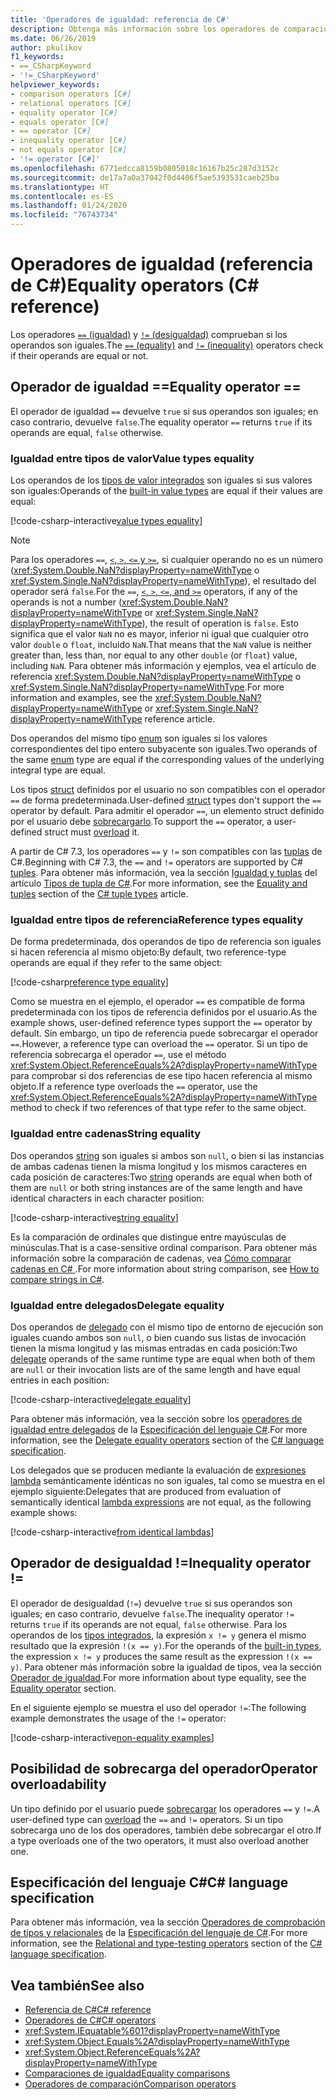 ```yaml
---
title: 'Operadores de igualdad: referencia de C#'
description: Obtenga más información sobre los operadores de comparación de igualdad de C# y el tipo de igualdad de C#.
ms.date: 06/26/2019
author: pkulikov
f1_keywords:
- ==_CSharpKeyword
- '!=_CSharpKeyword'
helpviewer_keywords:
- comparison operators [C#]
- relational operators [C#]
- equality operator [C#]
- equals operator [C#]
- == operator [C#]
- inequality operator [C#]
- not equals operator [C#]
- '!= operator [C#]'
ms.openlocfilehash: 6771edcca8159b0805018c16167b25c287d3152c
ms.sourcegitcommit: de17a7a0a37042f0d4406f5ae5393531caeb25ba
ms.translationtype: HT
ms.contentlocale: es-ES
ms.lasthandoff: 01/24/2020
ms.locfileid: "76743734"
---
```

# <a name="equality-operators-c-reference"></a><span data-ttu-id="ae06c-103">Operadores de igualdad (referencia de C#)</span><span class="sxs-lookup"><span data-stu-id="ae06c-103">Equality operators (C# reference)</span></span>

<span data-ttu-id="ae06c-104">Los operadores [`==` (igualdad)](#equality-operator-) y [`!=` (desigualdad)](#inequality-operator-) comprueban si los operandos son iguales.</span><span class="sxs-lookup"><span data-stu-id="ae06c-104">The [`==` (equality)](#equality-operator-) and [`!=` (inequality)](#inequality-operator-) operators check if their operands are equal or not.</span></span>

## <a name="equality-operator-"></a><span data-ttu-id="ae06c-105">Operador de igualdad ==</span><span class="sxs-lookup"><span data-stu-id="ae06c-105">Equality operator ==</span></span>

<span data-ttu-id="ae06c-106">El operador de igualdad `==` devuelve `true` si sus operandos son iguales; en caso contrario, devuelve `false`.</span><span class="sxs-lookup"><span data-stu-id="ae06c-106">The equality operator `==` returns `true` if its operands are equal, `false` otherwise.</span></span>

### <a name="value-types-equality"></a><span data-ttu-id="ae06c-107">Igualdad entre tipos de valor</span><span class="sxs-lookup"><span data-stu-id="ae06c-107">Value types equality</span></span>

<span data-ttu-id="ae06c-108">Los operandos de los [tipos de valor integrados](../builtin-types/value-types.md#built-in-value-types) son iguales si sus valores son iguales:</span><span class="sxs-lookup"><span data-stu-id="ae06c-108">Operands of the [built-in value types](../builtin-types/value-types.md#built-in-value-types) are equal if their values are equal:</span></span>

[!code-csharp-interactive[value types equality](~/samples/csharp/language-reference/operators/EqualityOperators.cs#ValueTypesEquality)]

> [!NOTE]
> <span data-ttu-id="ae06c-109">Para los operadores `==`, [`<`, `>`, `<=` y `>=`](comparison-operators.md), si cualquier operando no es un número (<xref:System.Double.NaN?displayProperty=nameWithType> o <xref:System.Single.NaN?displayProperty=nameWithType>), el resultado del operador será `false`.</span><span class="sxs-lookup"><span data-stu-id="ae06c-109">For the `==`, [`<`, `>`, `<=`, and `>=`](comparison-operators.md) operators, if any of the operands is not a number (<xref:System.Double.NaN?displayProperty=nameWithType> or <xref:System.Single.NaN?displayProperty=nameWithType>), the result of operation is `false`.</span></span> <span data-ttu-id="ae06c-110">Esto significa que el valor `NaN` no es mayor, inferior ni igual que cualquier otro valor `double` o `float`, incluido `NaN`.</span><span class="sxs-lookup"><span data-stu-id="ae06c-110">That means that the `NaN` value is neither greater than, less than, nor equal to any other `double` (or `float`) value, including `NaN`.</span></span> <span data-ttu-id="ae06c-111">Para obtener más información y ejemplos, vea el artículo de referencia <xref:System.Double.NaN?displayProperty=nameWithType> o <xref:System.Single.NaN?displayProperty=nameWithType>.</span><span class="sxs-lookup"><span data-stu-id="ae06c-111">For more information and examples, see the <xref:System.Double.NaN?displayProperty=nameWithType> or <xref:System.Single.NaN?displayProperty=nameWithType> reference article.</span></span>

<span data-ttu-id="ae06c-112">Dos operandos del mismo tipo [enum](../builtin-types/enum.md) son iguales si los valores correspondientes del tipo entero subyacente son iguales.</span><span class="sxs-lookup"><span data-stu-id="ae06c-112">Two operands of the same [enum](../builtin-types/enum.md) type are equal if the corresponding values of the underlying integral type are equal.</span></span>

<span data-ttu-id="ae06c-113">Los tipos [struct](../keywords/struct.md) definidos por el usuario no son compatibles con el operador `==` de forma predeterminada.</span><span class="sxs-lookup"><span data-stu-id="ae06c-113">User-defined [struct](../keywords/struct.md) types don't support the `==` operator by default.</span></span> <span data-ttu-id="ae06c-114">Para admitir el operador `==`, un elemento struct definido por el usuario debe [sobrecargarlo](operator-overloading.md).</span><span class="sxs-lookup"><span data-stu-id="ae06c-114">To support the `==` operator, a user-defined struct must [overload](operator-overloading.md) it.</span></span>

<span data-ttu-id="ae06c-115">A partir de C# 7.3, los operadores `==` y `!=` son compatibles con las [tuplas](../../tuples.md) de C#.</span><span class="sxs-lookup"><span data-stu-id="ae06c-115">Beginning with C# 7.3, the `==` and `!=` operators are supported by C# [tuples](../../tuples.md).</span></span> <span data-ttu-id="ae06c-116">Para obtener más información, vea la sección [Igualdad y tuplas](../../tuples.md#equality-and-tuples) del artículo [Tipos de tupla de C#](../../tuples.md).</span><span class="sxs-lookup"><span data-stu-id="ae06c-116">For more information, see the [Equality and tuples](../../tuples.md#equality-and-tuples) section of the [C# tuple types](../../tuples.md) article.</span></span>

### <a name="reference-types-equality"></a><span data-ttu-id="ae06c-117">Igualdad entre tipos de referencia</span><span class="sxs-lookup"><span data-stu-id="ae06c-117">Reference types equality</span></span>

<span data-ttu-id="ae06c-118">De forma predeterminada, dos operandos de tipo de referencia son iguales si hacen referencia al mismo objeto:</span><span class="sxs-lookup"><span data-stu-id="ae06c-118">By default, two reference-type operands are equal if they refer to the same object:</span></span>

[!code-csharp[reference type equality](~/samples/csharp/language-reference/operators/EqualityOperators.cs#ReferenceTypesEquality)]

<span data-ttu-id="ae06c-119">Como se muestra en el ejemplo, el operador `==` es compatible de forma predeterminada con los tipos de referencia definidos por el usuario.</span><span class="sxs-lookup"><span data-stu-id="ae06c-119">As the example shows, user-defined reference types support the `==` operator by default.</span></span> <span data-ttu-id="ae06c-120">Sin embargo, un tipo de referencia puede sobrecargar el operador `==`.</span><span class="sxs-lookup"><span data-stu-id="ae06c-120">However, a reference type can overload the `==` operator.</span></span> <span data-ttu-id="ae06c-121">Si un tipo de referencia sobrecarga el operador `==`, use el método <xref:System.Object.ReferenceEquals%2A?displayProperty=nameWithType> para comprobar si dos referencias de ese tipo hacen referencia al mismo objeto.</span><span class="sxs-lookup"><span data-stu-id="ae06c-121">If a reference type overloads the `==` operator, use the <xref:System.Object.ReferenceEquals%2A?displayProperty=nameWithType> method to check if two references of that type refer to the same object.</span></span>

### <a name="string-equality"></a><span data-ttu-id="ae06c-122">Igualdad entre cadenas</span><span class="sxs-lookup"><span data-stu-id="ae06c-122">String equality</span></span>

<span data-ttu-id="ae06c-123">Dos operandos [string](../builtin-types/reference-types.md#the-string-type) son iguales si ambos son `null`, o bien si las instancias de ambas cadenas tienen la misma longitud y los mismos caracteres en cada posición de caracteres:</span><span class="sxs-lookup"><span data-stu-id="ae06c-123">Two [string](../builtin-types/reference-types.md#the-string-type) operands are equal when both of them are `null` or both string instances are of the same length and have identical characters in each character position:</span></span>

[!code-csharp-interactive[string equality](~/samples/csharp/language-reference/operators/EqualityOperators.cs#StringEquality)]

<span data-ttu-id="ae06c-124">Es la comparación de ordinales que distingue entre mayúsculas de minúsculas.</span><span class="sxs-lookup"><span data-stu-id="ae06c-124">That is a case-sensitive ordinal comparison.</span></span> <span data-ttu-id="ae06c-125">Para obtener más información sobre la comparación de cadenas, vea [Cómo comparar cadenas en C# ](../../how-to/compare-strings.md).</span><span class="sxs-lookup"><span data-stu-id="ae06c-125">For more information about string comparison, see [How to compare strings in C#](../../how-to/compare-strings.md).</span></span>

### <a name="delegate-equality"></a><span data-ttu-id="ae06c-126">Igualdad entre delegados</span><span class="sxs-lookup"><span data-stu-id="ae06c-126">Delegate equality</span></span>

<span data-ttu-id="ae06c-127">Dos operandos de [delegado](../../programming-guide/delegates/index.md) con el mismo tipo de entorno de ejecución son iguales cuando ambos son `null`, o bien cuando sus listas de invocación tienen la misma longitud y las mismas entradas en cada posición:</span><span class="sxs-lookup"><span data-stu-id="ae06c-127">Two [delegate](../../programming-guide/delegates/index.md) operands of the same runtime type are equal when both of them are `null` or their invocation lists are of the same length and have equal entries in each position:</span></span>

[!code-csharp-interactive[delegate equality](~/samples/csharp/language-reference/operators/EqualityOperators.cs#DelegateEquality)]

<span data-ttu-id="ae06c-128">Para obtener más información, vea la sección sobre los [operadores de igualdad entre delegados](~/_csharplang/spec/expressions.md#delegate-equality-operators) de la [Especificación del lenguaje C#](~/_csharplang/spec/introduction.md).</span><span class="sxs-lookup"><span data-stu-id="ae06c-128">For more information, see the [Delegate equality operators](~/_csharplang/spec/expressions.md#delegate-equality-operators) section of the [C# language specification](~/_csharplang/spec/introduction.md).</span></span>

<span data-ttu-id="ae06c-129">Los delegados que se producen mediante la evaluación de [expresiones lambda](../../programming-guide/statements-expressions-operators/lambda-expressions.md) semánticamente idénticas no son iguales, tal como se muestra en el ejemplo siguiente:</span><span class="sxs-lookup"><span data-stu-id="ae06c-129">Delegates that are produced from evaluation of semantically identical [lambda expressions](../../programming-guide/statements-expressions-operators/lambda-expressions.md) are not equal, as the following example shows:</span></span>

[!code-csharp-interactive[from identical lambdas](~/samples/csharp/language-reference/operators/EqualityOperators.cs#IdenticalLambdas)]

## <a name="inequality-operator-"></a><span data-ttu-id="ae06c-130">Operador de desigualdad !=</span><span class="sxs-lookup"><span data-stu-id="ae06c-130">Inequality operator !=</span></span>

<span data-ttu-id="ae06c-131">El operador de desigualdad (`!=`) devuelve `true` si sus operandos son iguales; en caso contrario, devuelve `false`.</span><span class="sxs-lookup"><span data-stu-id="ae06c-131">The inequality operator `!=` returns `true` if its operands are not equal, `false` otherwise.</span></span> <span data-ttu-id="ae06c-132">Para los operandos de los [tipos integrados](../keywords/built-in-types-table.md), la expresión `x != y` genera el mismo resultado que la expresión `!(x == y)`.</span><span class="sxs-lookup"><span data-stu-id="ae06c-132">For the operands of the [built-in types](../keywords/built-in-types-table.md), the expression `x != y` produces the same result as the expression `!(x == y)`.</span></span> <span data-ttu-id="ae06c-133">Para obtener más información sobre la igualdad de tipos, vea la sección [Operador de igualdad](#equality-operator-).</span><span class="sxs-lookup"><span data-stu-id="ae06c-133">For more information about type equality, see the [Equality operator](#equality-operator-) section.</span></span>

<span data-ttu-id="ae06c-134">En el siguiente ejemplo se muestra el uso del operador `!=`:</span><span class="sxs-lookup"><span data-stu-id="ae06c-134">The following example demonstrates the usage of the `!=` operator:</span></span>

[!code-csharp-interactive[non-equality examples](~/samples/csharp/language-reference/operators/EqualityOperators.cs#NonEquality)]

## <a name="operator-overloadability"></a><span data-ttu-id="ae06c-135">Posibilidad de sobrecarga del operador</span><span class="sxs-lookup"><span data-stu-id="ae06c-135">Operator overloadability</span></span>

<span data-ttu-id="ae06c-136">Un tipo definido por el usuario puede [sobrecargar](operator-overloading.md) los operadores `==` y `!=`.</span><span class="sxs-lookup"><span data-stu-id="ae06c-136">A user-defined type can [overload](operator-overloading.md) the `==` and `!=` operators.</span></span> <span data-ttu-id="ae06c-137">Si un tipo sobrecarga uno de los dos operadores, también debe sobrecargar el otro.</span><span class="sxs-lookup"><span data-stu-id="ae06c-137">If a type overloads one of the two operators, it must also overload another one.</span></span>

## <a name="c-language-specification"></a><span data-ttu-id="ae06c-138">Especificación del lenguaje C#</span><span class="sxs-lookup"><span data-stu-id="ae06c-138">C# language specification</span></span>

<span data-ttu-id="ae06c-139">Para obtener más información, vea la sección [Operadores de comprobación de tipos y relacionales](~/_csharplang/spec/expressions.md#relational-and-type-testing-operators) de la [Especificación del lenguaje de C#](~/_csharplang/spec/introduction.md).</span><span class="sxs-lookup"><span data-stu-id="ae06c-139">For more information, see the [Relational and type-testing operators](~/_csharplang/spec/expressions.md#relational-and-type-testing-operators) section of the [C# language specification](~/_csharplang/spec/introduction.md).</span></span>

## <a name="see-also"></a><span data-ttu-id="ae06c-140">Vea también</span><span class="sxs-lookup"><span data-stu-id="ae06c-140">See also</span></span>

- [<span data-ttu-id="ae06c-141">Referencia de C#</span><span class="sxs-lookup"><span data-stu-id="ae06c-141">C# reference</span></span>](../index.md)
- [<span data-ttu-id="ae06c-142">Operadores de C#</span><span class="sxs-lookup"><span data-stu-id="ae06c-142">C# operators</span></span>](index.md)
- <xref:System.IEquatable%601?displayProperty=nameWithType>
- <xref:System.Object.Equals%2A?displayProperty=nameWithType>
- <xref:System.Object.ReferenceEquals%2A?displayProperty=nameWithType>
- [<span data-ttu-id="ae06c-143">Comparaciones de igualdad</span><span class="sxs-lookup"><span data-stu-id="ae06c-143">Equality comparisons</span></span>](../../programming-guide/statements-expressions-operators/equality-comparisons.md)
- [<span data-ttu-id="ae06c-144">Operadores de comparación</span><span class="sxs-lookup"><span data-stu-id="ae06c-144">Comparison operators</span></span>](comparison-operators.md)
